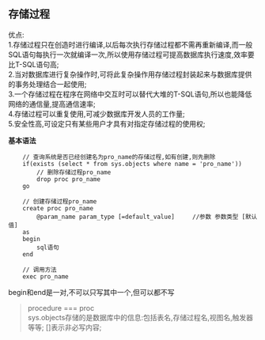 ## 存储过程

优点:  
    1.存储过程只在创造时进行编译,以后每次执行存储过程都不需再重新编译,而一般SQL语句每执行一次就编译一次,所以使用存储过程可提高数据库执行速度,效率要比T-SQL语句高;  
    2.当对数据库进行复杂操作时,可将此复杂操作用存储过程封装起来与数据库提供的事务处理结合一起使用;  
    3.一个存储过程在程序在网络中交互时可以替代大堆的T-SQL语句,所以也能降低网络的通信量,提高通信速率;  
    4.存储过程可以重复使用,可减少数据库开发人员的工作量;  
    5.安全性高,可设定只有某些用户才具有对指定存储过程的使用权;  

**基本语法**

```
    // 查询系统是否已经创建名为pro_name的存储过程,如有创建,则先删除
    if(exists (select * from sys.objects where name = 'pro_name')) 
        // 删除存储过程pro_name
        drop proc pro_name      
    go
    
    // 创建存储过程pro_name
    create proc pro_name        
        @param_name param_type [=default_value]     //参数 参数类型 [默认值]
    as
    begin
        sql语句
    end

    // 调用方法
    exec pro_name 
```
begin和end是一对,不可以只写其中一个,但可以都不写
>procedure === proc  
>sys.objects存储的是数据库中的信息:包括表名,存储过程名,视图名,触发器等等; []表示非必写内容;